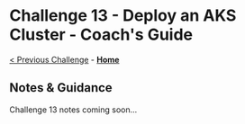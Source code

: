 # Challenge 13 - Deploy an AKS Cluster - Coach's Guide

[< Previous Challenge](./Solution-12.md) - **[Home](./README.md)**

## Notes & Guidance

Challenge 13 notes coming soon...
